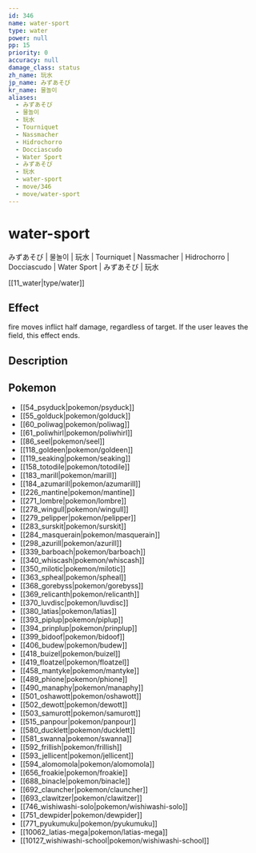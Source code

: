 ```yaml
---
id: 346
name: water-sport
type: water
power: null
pp: 15
priority: 0
accuracy: null
damage_class: status
zh_name: 玩水
jp_name: みずあそび
kr_name: 물놀이
aliases:
  - みずあそび
  - 물놀이
  - 玩水
  - Tourniquet
  - Nassmacher
  - Hidrochorro
  - Docciascudo
  - Water Sport
  - みずあそび
  - 玩水
  - water-sport
  - move/346
  - move/water-sport
---
```

# water-sport
    
みずあそび | 물놀이 | 玩水 | Tourniquet | Nassmacher | Hidrochorro | Docciascudo | Water Sport | みずあそび | 玩水

[[11_water|type/water]]

## Effect

fire moves inflict half damage, regardless of target.  If the user leaves the field, this effect ends.

## Description



## Pokemon

- [[54_psyduck|pokemon/psyduck]]
- [[55_golduck|pokemon/golduck]]
- [[60_poliwag|pokemon/poliwag]]
- [[61_poliwhirl|pokemon/poliwhirl]]
- [[86_seel|pokemon/seel]]
- [[118_goldeen|pokemon/goldeen]]
- [[119_seaking|pokemon/seaking]]
- [[158_totodile|pokemon/totodile]]
- [[183_marill|pokemon/marill]]
- [[184_azumarill|pokemon/azumarill]]
- [[226_mantine|pokemon/mantine]]
- [[271_lombre|pokemon/lombre]]
- [[278_wingull|pokemon/wingull]]
- [[279_pelipper|pokemon/pelipper]]
- [[283_surskit|pokemon/surskit]]
- [[284_masquerain|pokemon/masquerain]]
- [[298_azurill|pokemon/azurill]]
- [[339_barboach|pokemon/barboach]]
- [[340_whiscash|pokemon/whiscash]]
- [[350_milotic|pokemon/milotic]]
- [[363_spheal|pokemon/spheal]]
- [[368_gorebyss|pokemon/gorebyss]]
- [[369_relicanth|pokemon/relicanth]]
- [[370_luvdisc|pokemon/luvdisc]]
- [[380_latias|pokemon/latias]]
- [[393_piplup|pokemon/piplup]]
- [[394_prinplup|pokemon/prinplup]]
- [[399_bidoof|pokemon/bidoof]]
- [[406_budew|pokemon/budew]]
- [[418_buizel|pokemon/buizel]]
- [[419_floatzel|pokemon/floatzel]]
- [[458_mantyke|pokemon/mantyke]]
- [[489_phione|pokemon/phione]]
- [[490_manaphy|pokemon/manaphy]]
- [[501_oshawott|pokemon/oshawott]]
- [[502_dewott|pokemon/dewott]]
- [[503_samurott|pokemon/samurott]]
- [[515_panpour|pokemon/panpour]]
- [[580_ducklett|pokemon/ducklett]]
- [[581_swanna|pokemon/swanna]]
- [[592_frillish|pokemon/frillish]]
- [[593_jellicent|pokemon/jellicent]]
- [[594_alomomola|pokemon/alomomola]]
- [[656_froakie|pokemon/froakie]]
- [[688_binacle|pokemon/binacle]]
- [[692_clauncher|pokemon/clauncher]]
- [[693_clawitzer|pokemon/clawitzer]]
- [[746_wishiwashi-solo|pokemon/wishiwashi-solo]]
- [[751_dewpider|pokemon/dewpider]]
- [[771_pyukumuku|pokemon/pyukumuku]]
- [[10062_latias-mega|pokemon/latias-mega]]
- [[10127_wishiwashi-school|pokemon/wishiwashi-school]]

